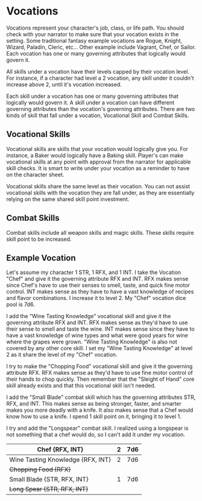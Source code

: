 # Vocations

Vocations represent your character's job, class, or life path. You should check with your narrator to make sure that your vocation exists in the setting. Some traditional fantasy example vocations are Rogue, Knight, Wizard, Paladin, Cleric, etc... Other example include Vagrant, Chef, or Sailor. Each vocation has one or many governing attributes that logically would govern it.

All skills under a vocation have their levels capped by their vocation level. For instance, if a character had level a 2 vocation, any skill under it couldn't increase above 2, until it's vocation increased.

Each skill under a vocation has one or many governing attributes that logically would govern it. A skill under a vocation can have different governing attributes than the vocation's governing attributes. There are two kinds of skill that fall under a vocation, Vocational Skill and Combat Skills.

## Vocational Skills

Vocational skills are skills that your vocation would logically give you. For instance, a Baker would logically have a Baking skill. Player's can make vocational skills at any point with approval from the narrator for applicable skill checks. It is smart to write under your vocation as a reminder to have on the character sheet.

Vocational skills share the same level as their vocation. You can not assist vocational skills with the vocation they are fall under, as they are essentially relying on the same shared skill point investment.

## Combat Skills

Combat skills include all weapon skills and magic skills. These skills require skill point to be increased.

## Example Vocation

Let's assume my character 1 STR, 1 RFX, and 1 INT. I take the Vocation "Chef" and give it the governing attribute RFX and INT. RFX makes sense since Chef's have to use their senses to smell, taste, and quick fine motor control. INT makes sense as they have to have a vast knowledge of recipes and flavor combinations. I increase it to level 2. My "Chef" vocation dice pool is 7d6.

I add the "Wine Tasting Knowledge" vocational skill and give it the governing attribute RFX and INT. RFX makes sense as they'd have to use their sense to smell and taste the wine. INT makes sense since they have to have a vast knowledge of wine types and what were good years for wine where the grapes were grown. "Wine Tasting Knowledge" is also not covered by any other core skill. I set my "Wine Tasting Knowledge" at level 2 as it share the level of my "Chef" vocation.

I try to make the "Chopping Food" vocational skill and give it the governing attribute RFX. RFX makes sense as they'd have to use fine motor control of their hands to chop quickly. Then remember that the "Sleight of Hand" core skill already exists and that this vocational skill isn't needed.

I add the "Small Blade" combat skill which has the governing attributes STR, RFX, and INT. This makes sense as being stronger, faster, and smarter makes you more deadly with a knife. It also makes sense that a Chef would know how to use a knife. I spend 1 skill point on it, bringing it to level 1.

I try and add the "Longspear" combat skill. I realized using a longspear is not something that a chef would do, so I can't add it under my vocation.

| Chef {RFX, INT}                   | 2 | 7d6 |
| ---------------------------------- | :-: | :-: |
| Wine Tasting Knowledge {RFX, INT} | 2 | 7d6 |
| ~~Chopping Food {RFX}~~           |  |    |
| Small Blade {STR, RFX, INT}        | 1 | 7d6 |
| ~~Long Spear {STR, RFX, INT}~~    |  |    |
